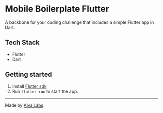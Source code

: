 # Mobile Boilerplate Flutter

A backbone for your coding challenge that includes a simple Flutter app in Dart.

## Tech Stack

- Flutter
- Dart

## Getting started

1. Install [Flutter sdk](https://flutter.dev/docs/get-started/install)
2. Run `flutter run` to start the app.

---

Made by [Alva Labs](https://alvalabs.io).

